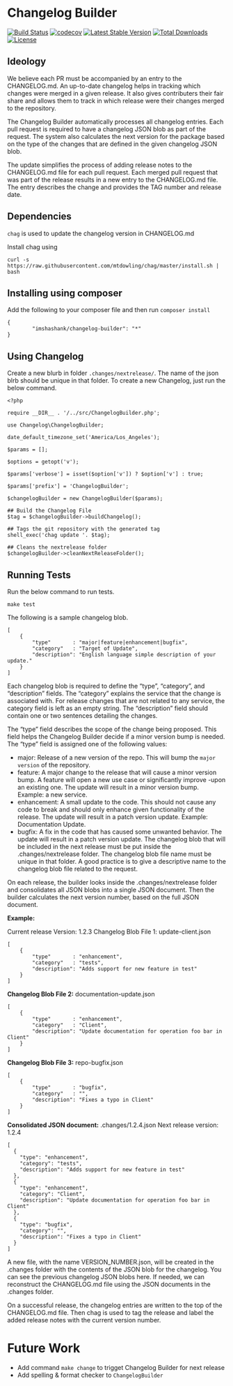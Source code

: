 # Changelog Builder

[![Build Status](https://img.shields.io/travis/imshashank/ChangelogBuilder.svg?style=flat)](https://travis-ci.org/imshashank/ChangelogBuilder)
[![codecov](https://codecov.io/gh/imshashank/ChangelogBuilder/branch/master/graph/badge.svg)](https://codecov.io/gh/imshashank/ChangelogBuilder)
[![Latest Stable Version](https://poser.pugx.org/imshashank/changelog-builder/version)](https://packagist.org/packages/imshashank/changelog-builder)
[![Total Downloads](https://poser.pugx.org/imshashank/changelog-builder/downloads)](https://packagist.org/packages/imshashank/changelog-builder)
[![License](https://poser.pugx.org/imshashank/changelog-builder/license)](https://packagist.org/packages/imshashank/changelog-builder)

## Ideology

We believe each PR must be accompanied by an entry to the CHANGELOG.md. An up-to-date changelog helps in tracking which changes were merged in a given release. It also gives contributers their fair share and allows them to track in which release were their changes merged to the repository.

The Changelog Builder automatically processes all changelog entries. Each pull request is required to have a changelog JSON blob as part of the request. The system also calculates the next version for the package based on the type of the changes that are defined in the given changelog JSON blob.

The update simplifies the process of adding release notes to the CHANGELOG.md file for each pull request. Each merged pull request that was part of the release results in a new entry to the CHANGELOG.md file. The entry describes the change and provides the TAG number and release date.

## Dependencies

`chag` is used to update the changelog version in CHANGELOG.md

Install chag using

```
curl -s https://raw.githubusercontent.com/mtdowling/chag/master/install.sh | bash

```
        

## Installing using composer

Add the following to your composer file and then run `composer install`

```
{
        "imshashank/changelog-builder": "*"
}
```

## Using Changelog

Create a new blurb in folder `.changes/nextrelease/`. The name of the json blrb should be unique in that folder.
To create a new Changelog, just run the below command.

```
<?php

require __DIR__ . '/../src/ChangelogBuilder.php';

use Changelog\ChangelogBuilder;

date_default_timezone_set('America/Los_Angeles');

$params = [];

$options = getopt('v');

$params['verbose'] = isset($option['v']) ? $option['v'] : true;

$params['prefix'] = 'ChangelogBuilder';

$changelogBuilder = new ChangelogBuilder($params);

## Build the Changelog File
$tag = $changelogBuilder->buildChangelog();

## Tags the git repository with the generated tag
shell_exec('chag update '. $tag);

## Cleans the nextrelease folder
$changelogBuilder->cleanNextReleaseFolder();
```

## Running Tests

Run the below command to run tests.

```
make test
```
The following is a sample changelog blob.

    [
        {
            "type"       : "major|feature|enhancement|bugfix",
            "category"   : "Target of Update",
            "description": "English language simple description of your update."
        }
    ]

Each changelog blob is required to define the “type”, “category”, and “description” fields. The “category” explains the service that the change is associated with. For release changes that are not related to any service, the category field is left as an empty string. The “description” field should contain one or two sentences detailing the changes.

The “type” field describes the scope of the change being proposed. This field helps the Changelog Builder decide if a minor version bump is needed. The “type” field is assigned one of the following values:

- major: Release of a new version of the repo. This will bump the `major version` of the repository.
- feature: A major change to the release that will cause a minor version bump. A feature will open a new use case or significantly improve -upon an existing one. The update will result in a minor version bump. Example: a new service.
- enhancement: A small update to the code. This should not cause any code to break and should only enhance given functionality of the release. The update will result in a patch version update. Example: Documentation Update.
- bugfix: A fix in the code that has caused some unwanted behavior. The update will result in a patch version update.
The changelog blob that will be included in the next release must be put inside the .changes/nextrelease folder. The changelog blob file name must be unique in that folder. A good practice is to give a descriptive name to the changelog blob file related to the request.

On each release, the builder looks inside the .changes/nextrelease folder and consolidates all JSON blobs into a single JSON document. Then the builder calculates the next version number, based on the full JSON document.

**Example:**

Current release Version: 1.2.3
Changelog Blob File 1: update-client.json

    [
        {
            "type"       : "enhancement",
            "category"   : "tests",
            "description": "Adds support for new feature in test"
        }
    ]

**Changelog Blob File 2:** documentation-update.json

    [
        {
            "type"       : "enhancement",
            "category"   : "Client",
            "description": "Update documentation for operation foo bar in Client"
        }
    ]

**Changelog Blob File 3:** repo-bugfix.json

    [
        {
            "type"       : "bugfix",
            "category"   : "",
            "description": "Fixes a typo in Client"
        }
    ]

**Consolidated JSON document:** .changes/1.2.4.json
Next release version: 1.2.4

    [
      {
        "type": "enhancement",
        "category": "tests",
        "description": "Adds support for new feature in test"
      },
      {
        "type": "enhancement",
        "category": "Client",
        "description": "Update documentation for operation foo bar in Client"
      },
      {
        "type": "bugfix",
        "category": "",
        "description": "Fixes a typo in Client"
      }
    ]

A new file, with the name VERSION_NUMBER.json, will be created in the .changes folder with the contents of the JSON blob for the changelog. You can see the previous changelog JSON blobs here. If needed, we can reconstruct the CHANGELOG.md file using the JSON documents in the .changes folder.

On a successful release, the changelog entries are written to the top of the CHANGELOG.md file. Then chag is used to tag the release and label the added release notes with the current version number.

# Future Work
- Add command `make change` to trigget Changelog Builder for next release
- Add spelling & format checker to `ChangelogBuilder`

